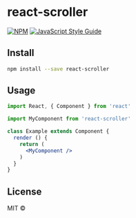 # react-scroller

> 

[![NPM](https://img.shields.io/npm/v/react-scroller.svg)](https://www.npmjs.com/package/react-scroller) [![JavaScript Style Guide](https://img.shields.io/badge/code_style-standard-brightgreen.svg)](https://standardjs.com)

## Install

```bash
npm install --save react-scroller
```

## Usage

```jsx
import React, { Component } from 'react'

import MyComponent from 'react-scroller'

class Example extends Component {
  render () {
    return (
      <MyComponent />
    )
  }
}
```

## License

MIT © [](https://github.com/)
